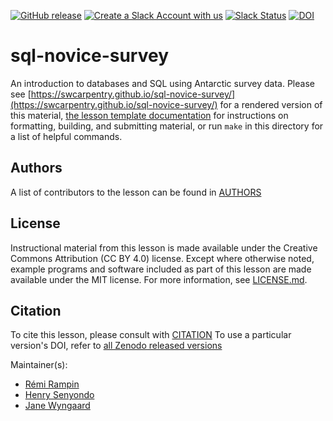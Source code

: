 [![GitHub release][shields_release]][swc_sql_novice_survey_releases]
[![Create a Slack Account with us](https://img.shields.io/badge/Create_Slack_Account-The_Carpentries-071159.svg)](https://slack-invite.carpentries.org/)
[![Slack Status](https://img.shields.io/badge/Slack_Channel-swc--sql-E01563.svg)](https://carpentries.slack.com/messages/C9X3YNVNY)
[![DOI][zenodo_badge_DOI]][all_releases_DOI]

# sql-novice-survey

An introduction to databases and SQL using Antarctic survey data.
Please see [https://swcarpentry.github.io/sql-novice-survey/](https://swcarpentry.github.io/sql-novice-survey/) for a rendered version of this material,
[the lesson template documentation][lesson-example]
for instructions on formatting, building, and submitting material,
or run `make` in this directory for a list of helpful commands.

## Authors

A list of contributors to the lesson can be found in [AUTHORS](AUTHORS)

## License

Instructional material from this lesson is made available under the Creative
Commons Attribution (CC BY 4.0) license. Except where otherwise noted, example
programs and software included as part of this lesson are made available under
the MIT license. For more information, see [LICENSE.md](LICENSE.md).

## Citation

To cite this lesson, please consult with [CITATION](CITATION)
To use a particular version's DOI, refer to [all Zenodo released versions][all_zenodo_versions]

Maintainer(s):

- [Rémi Rampin](https://carpentries.org/instructors/#remram44)
- [Henry Senyondo](https://carpentries.org/instructors/#henrykironde)
- [Jane Wyngaard](https://github.com/r4space)

[swc_sql_novice_survey_releases]: https://github.com/swcarpentry/sql-novice-survey/releases
[shields_release]: https://img.shields.io/github/v/release/swcarpentry/sql-novice-survey
[all_releases_DOI]: https://doi.org/10.5281/zenodo.3265270
[zenodo_badge_DOI]: https://zenodo.org/badge/DOI/10.5281/zenodo.3265271.svg
[lesson-example]: https://carpentries.github.io/lesson-example/
[all_zenodo_versions]: https://zenodo.org/search?page=1&size=20&q=3265271&sort=-version&all_versions=True



